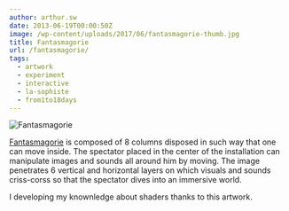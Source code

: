 ```yaml
---
author: arthur.sw
date: 2013-06-19T00:00:50Z
image: /wp-content/uploads/2017/06/fantasmagorie-thumb.jpg
title: Fantasmagorie
url: /fantasmagorie/
tags:
  - artwork
  - experiment
  - interactive
  - la-sophiste
  - from1to18days
---
```


![Fantasmagorie](/wp-content/uploads/2017/06/fantasmagorie.jpg)

[Fantasmagorie](http://www.lasophiste.com/portfolio/fantasmagorie/) is composed of 8 columns disposed in such way that one can move inside. The spectator placed in the center of the installation can manipulate images and sounds all around him by moving. The image penetrates 6 vertical and horizontal layers on which visuals and sounds criss-corss so that the spectator dives into an immersive world.

I developing my knownledge about shaders thanks to this artwork.